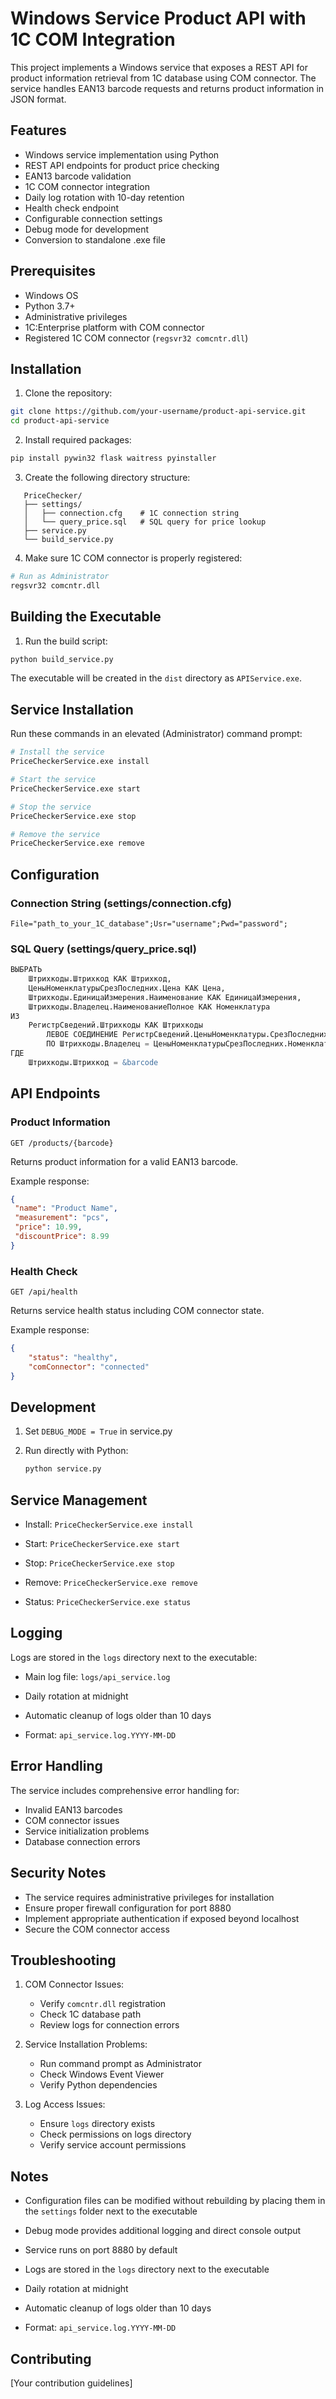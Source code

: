 # Windows Service Product API with 1C COM Integration

This project implements a Windows service that exposes a REST API for product information retrieval from 1C database using COM connector. The service handles EAN13 barcode requests and returns product information in JSON format.

## Features

- Windows service implementation using Python
- REST API endpoints for product price checking
- EAN13 barcode validation
- 1C COM connector integration
- Daily log rotation with 10-day retention
- Health check endpoint
- Configurable connection settings
- Debug mode for development
- Conversion to standalone .exe file

## Prerequisites

- Windows OS
- Python 3.7+
- Administrative privileges
- 1C:Enterprise platform with COM connector
- Registered 1C COM connector (`regsvr32 comcntr.dll`)

## Installation

1. Clone the repository:
```bash
git clone https://github.com/your-username/product-api-service.git
cd product-api-service
```

2. Install required packages:
```bash
pip install pywin32 flask waitress pyinstaller
```

3. Create the following directory structure:

```
   PriceChecker/
   ├── settings/
   │   ├── connection.cfg    # 1C connection string
   │   └── query_price.sql   # SQL query for price lookup
   ├── service.py
   └── build_service.py
```

4. Make sure 1C COM connector is properly registered:
```bash
# Run as Administrator
regsvr32 comcntr.dll
```

## Building the Executable

1. Run the build script:
```bash
python build_service.py
```

The executable will be created in the `dist` directory as `APIService.exe`.

## Service Installation

Run these commands in an elevated (Administrator) command prompt:

```bash
# Install the service
PriceCheckerService.exe install

# Start the service
PriceCheckerService.exe start

# Stop the service
PriceCheckerService.exe stop

# Remove the service
PriceCheckerService.exe remove
```


## Configuration


### Connection String (settings/connection.cfg)
```
File="path_to_your_1C_database";Usr="username";Pwd="password";
```

### SQL Query (settings/query_price.sql)

```sql
ВЫБРАТЬ
	Штрихкоды.Штрихкод КАК Штрихкод,
	ЦеныНоменклатурыСрезПоследних.Цена КАК Цена,
	Штрихкоды.ЕдиницаИзмерения.Наименование КАК ЕдиницаИзмерения,
	Штрихкоды.Владелец.НаименованиеПолное КАК Номенклатура
ИЗ
	РегистрСведений.Штрихкоды КАК Штрихкоды
		ЛЕВОЕ СОЕДИНЕНИЕ РегистрСведений.ЦеныНоменклатуры.СрезПоследних КАК ЦеныНоменклатурыСрезПоследних
		ПО Штрихкоды.Владелец = ЦеныНоменклатурыСрезПоследних.Номенклатура
ГДЕ
	Штрихкоды.Штрихкод = &barcode
```

## API Endpoints

### Product Information
```
GET /products/{barcode}
```
Returns product information for a valid EAN13 barcode.

Example response:
```json
{
 "name": "Product Name",
 "measurement": "pcs",
 "price": 10.99,
 "discountPrice": 8.99
}
```

### Health Check
```
GET /api/health
```
Returns service health status including COM connector state.

Example response:
```json
{
    "status": "healthy",
    "comConnector": "connected"
}
```


## Development

1. Set `DEBUG_MODE = True` in service.py

2. Run directly with Python:
   ```bash
   python service.py
   ```


## Service Management

- Install: `PriceCheckerService.exe install`

- Start: `PriceCheckerService.exe start`

- Stop: `PriceCheckerService.exe stop`

- Remove: `PriceCheckerService.exe remove`  

- Status: `PriceCheckerService.exe status`

## Logging

Logs are stored in the `logs` directory next to the executable:

- Main log file: `logs/api_service.log`

- Daily rotation at midnight

- Automatic cleanup of logs older than 10 days

- Format: `api_service.log.YYYY-MM-DD`

## Error Handling

The service includes comprehensive error handling for:
- Invalid EAN13 barcodes
- COM connector issues
- Service initialization problems
- Database connection errors

## Security Notes

- The service requires administrative privileges for installation
- Ensure proper firewall configuration for port 8880
- Implement appropriate authentication if exposed beyond localhost
- Secure the COM connector access

## Troubleshooting

1. COM Connector Issues:
   - Verify `comcntr.dll` registration
   - Check 1C database path
   - Review logs for connection errors

2. Service Installation Problems:
   - Run command prompt as Administrator
   - Check Windows Event Viewer
   - Verify Python dependencies

3. Log Access Issues:

   - Ensure `logs` directory exists
   - Check permissions on logs directory
   - Verify service account permissions


## Notes

- Configuration files can be modified without rebuilding by placing them in the `settings` folder next to the executable

- Debug mode provides additional logging and direct console output

- Service runs on port 8880 by default

- Logs are stored in the `logs` directory next to the executable

- Daily rotation at midnight

- Automatic cleanup of logs older than 10 days

- Format: `api_service.log.YYYY-MM-DD`

## Contributing

[Your contribution guidelines]
